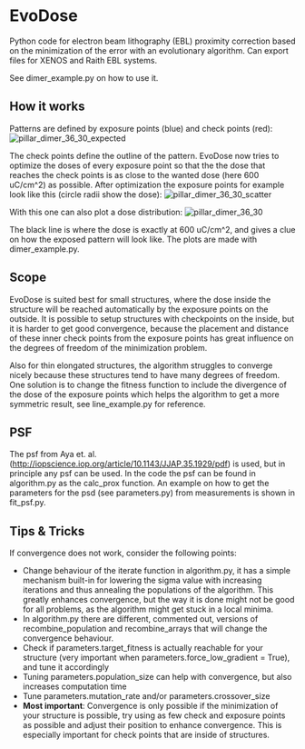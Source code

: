 # EvoDose
Python code for electron beam lithography (EBL) proximity correction based on the minimization of the error with an evolutionary algorithm. Can export files for XENOS and Raith EBL systems.

See dimer_example.py on how to use it.

## How it works
Patterns are defined by exposure points (blue) and check points (red):
![pillar_dimer_36_30_expected](https://user-images.githubusercontent.com/6985888/47080356-1513f180-d208-11e8-9ddf-df3a0c6d2a63.png)

The check points define the outline of the pattern.
EvoDose now tries to optimize the doses of every exposure point so that the the dose that reaches the check points is as close to the wanted dose (here  600 uC/cm^2) as possible.
After optimization the exposure points for example look like this (circle radii show the dose):
![pillar_dimer_36_30_scatter](https://user-images.githubusercontent.com/6985888/47080504-7045e400-d208-11e8-832c-213e92c3c716.png)

With this one can also plot a dose distribution:
![pillar_dimer_36_30](https://user-images.githubusercontent.com/6985888/47080558-9b303800-d208-11e8-89ec-14eaaadf46af.png)

The black line is where the dose is exactly at 600 uC/cm^2, and gives a clue on how the exposed pattern will look like.
The plots are made with dimer_example.py.

## Scope

EvoDose is suited best for small structures, where the dose inside the structure will be reached automatically by the exposure points on the outside. It is possible to setup structures with checkpoints on the inside, but it is harder to get good convergence, because the placement and distance of these inner check points from the exposure points has great influence on the degrees of freedom of the minimization problem.

Also for thin elongated structures, the algorithm struggles to converge nicely because these structures tend to have many degrees of freedom. One solution is to change the fitness function to include the divergence of the dose of the exposure points which helps the algorithm to get a more symmetric result, see line_example.py for reference.

## PSF

The psf from Aya et. al. (http://iopscience.iop.org/article/10.1143/JJAP.35.1929/pdf) is used, but in principle any psf can be used. In the code the psf can be found in algorithm.py as the calc_prox function.
An example on how to get the parameters for the psd (see parameters.py) from measurements is shown in fit_psf.py.

## Tips & Tricks

If convergence does not work, consider the following points:
- Change behaviour of the iterate function in algorithm.py, it has a simple mechanism built-in for lowering the sigma value with increasing iterations and thus annealing the populations of the algorithm. This greatly enhances convergence, but the way it is done might not be good for all problems, as the algorithm might get stuck in a local minima.
- In algorithm.py there are different, commented out, versions of recombine_population and recombine_arrays that will change the convergence behaviour.
- Check if parameters.target_fitness is actually reachable for your structure (very important when parameters.force_low_gradient = True), and tune it accordingly
- Tuning parameters.population_size can help with convergence, but also increases computation time
- Tune parameters.mutation_rate and/or parameters.crossover_size
- **Most important**: Convergence is only possible if the minimization of your structure is possible, try using as few check and exposure points as possible and adjust their position to enhance convergence. This is especially important for check points that are inside of structures.
